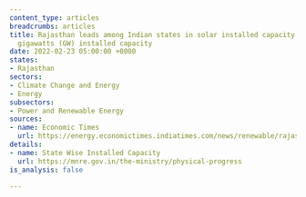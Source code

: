 ```yaml
---
content_type: articles
breadcrumbs: articles
title: Rajasthan leads among Indian states in solar installed capacity with over 10.1
  gigawatts (GW) installed capacity
date: 2022-02-23 05:00:00 +0000
states:
- Rajasthan
sectors:
- Climate Change and Energy
- Energy
subsectors:
- Power and Renewable Energy
sources:
- name: Economic Times
  url: https://energy.economictimes.indiatimes.com/news/renewable/rajasthan-leads-in-solar-power-capacity-creation-mnre-data/89537459
details:
- name: State Wise Installed Capacity
  url: https://mnre.gov.in/the-ministry/physical-progress
is_analysis: false

---
```

